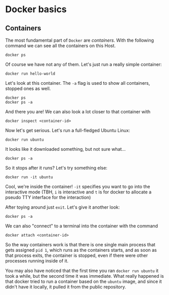 # Docker basics

## Containers

The most fundamental part of `Docker` are *containers*. With the following command we can
see all the containers on this Host.

```
docker ps
```
Of course we have not any of them. 
Let's just run a really simple container:

```
docker run hello-world
```

Let's look at this container. The `-a` flag is used to show all containers, stopped ones as well.

```
docker ps
docker ps -a
```

And there you are! We can also look a lot closer to that container with

```
docker inspect <container-id>
```

Now let's get serious. Let's run a full-fledged Ubuntu Linux:

```
docker run ubuntu
```

It looks like it downloaded something, but not sure what...

```
docker ps -a
```

So it stops after it runs? Let's try something else:

```
docker run -it ubuntu
```

Cool, we're inside the container! `-it` specifies you want to go into the interactive mode (TBH, `i` is interactive and `t` is for docker to allocate a pseudo TTY interface for the interaction)

After toying around just `exit`. Let's give it another look:

```
docker ps -a
```

We can also "connect" to a terminal into the container with the command

```
docker attach <container-id>
```

So the way containers work is that there is one single main process that gets assigned `pid 1`, which runs as the containers starts, and as soon as that process exits, the container is stopped, even if there were other processes running inside of it.

You may also have noticed that the first time you ran `docker run ubuntu` it took a while, but the second time it was immediate. What really happened is that docker tried to run a container based on the `ubuntu` image, and since it didn't have it locally, it pulled it from the public repository.